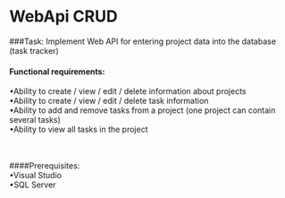 # WebApi CRUD

###Task: Implement Web API for entering project data into the database (task tracker)
 #### Functional requirements: <br>
•Ability to create / view / edit / delete information about projects <br>
•Ability to create / view / edit / delete task information <br>
•Ability to add and remove tasks from a project (one project can contain several tasks) <br>
•Ability to view all tasks in the project <br>

<br><br>
####Prerequisites:<br>
•Visual Studio<br>
•SQL Server<br>
